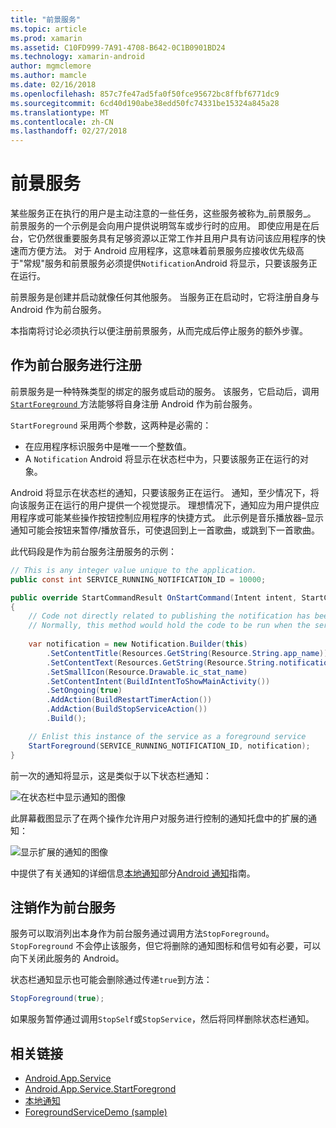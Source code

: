 ```yaml
---
title: "前景服务"
ms.topic: article
ms.prod: xamarin
ms.assetid: C10FD999-7A91-4708-B642-0C1B0901BD24
ms.technology: xamarin-android
author: mgmclemore
ms.author: mamcle
ms.date: 02/16/2018
ms.openlocfilehash: 857c7fe47ad5fa0f50fce95672bc8ffbf6771dc9
ms.sourcegitcommit: 6cd40d190abe38edd50fc74331be15324a845a28
ms.translationtype: MT
ms.contentlocale: zh-CN
ms.lasthandoff: 02/27/2018
---
```

# <a name="foreground-services"></a>前景服务

某些服务正在执行的用户是主动注意的一些任务，这些服务被称为_前景服务_。 前景服务的一个示例是会向用户提供说明驾车或步行时的应用。 即使应用是在后台，它仍然很重要服务具有足够资源以正常工作并且用户具有访问该应用程序的快速而方便方法。 对于 Android 应用程序，这意味着前景服务应接收优先级高于"常规"服务和前景服务必须提供`Notification`Android 将显示，只要该服务正在运行。
 
前景服务是创建并启动就像任何其他服务。 当服务正在启动时，它将注册自身与 Android 作为前台服务。
 
本指南将讨论必须执行以便注册前景服务，从而完成后停止服务的额外步骤。

## <a name="registering-as-a-foreground-service"></a>作为前台服务进行注册

前景服务是一种特殊类型的绑定的服务或启动的服务。 该服务，它启动后，调用[ `StartForeground` ](https://developer.xamarin.com/api/member/Android.App.Service.StartForeground/p/System.Int32/Android.App.Notification/)方法能够将自身注册 Android 作为前台服务。   

`StartForeground` 采用两个参数，这两种是必需的：
 
* 在应用程序标识服务中是唯一一个整数值。
* A `Notification` Android 将显示在状态栏中为，只要该服务正在运行的对象。

Android 将显示在状态栏的通知，只要该服务正在运行。 通知，至少情况下，将向该服务正在运行的用户提供一个视觉提示。 理想情况下，通知应为用户提供应用程序或可能某些操作按钮控制应用程序的快捷方式。 此示例是音乐播放器&ndash;显示通知可能会按钮来暂停/播放音乐，可使退回到上一首歌曲，或跳到下一首歌曲。 

此代码段是作为前台服务注册服务的示例：   

```csharp
// This is any integer value unique to the application.
public const int SERVICE_RUNNING_NOTIFICATION_ID = 10000;

public override StartCommandResult OnStartCommand(Intent intent, StartCommandFlags flags, int startId)
{
    // Code not directly related to publishing the notification has been omitted for clarity.
    // Normally, this method would hold the code to be run when the service is started.
    
    var notification = new Notification.Builder(this)
        .SetContentTitle(Resources.GetString(Resource.String.app_name))
        .SetContentText(Resources.GetString(Resource.String.notification_text))
        .SetSmallIcon(Resource.Drawable.ic_stat_name)
        .SetContentIntent(BuildIntentToShowMainActivity())
        .SetOngoing(true)
        .AddAction(BuildRestartTimerAction())
        .AddAction(BuildStopServiceAction())
        .Build();

    // Enlist this instance of the service as a foreground service
    StartForeground(SERVICE_RUNNING_NOTIFICATION_ID, notification);
}
```

前一次的通知将显示，这是类似于以下状态栏通知：

![在状态栏中显示通知的图像](foreground-services-images/foreground-services-01.png "状态栏中显示通知的图像")

此屏幕截图显示了在两个操作允许用户对服务进行控制的通知托盘中的扩展的通知：

![显示扩展的通知的图像](foreground-services-images/foreground-services-02.png "显示扩展的通知的图像。")

中提供了有关通知的详细信息[本地通知](~/android/app-fundamentals/notifications/local-notifications.md)部分[Android 通知](~/android/app-fundamentals/notifications/index.md)指南。

## <a name="unregistering-as-a-foreground-service"></a>注销作为前台服务

服务可以取消列出本身作为前台服务通过调用方法`StopForeground`。 `StopForeground` 不会停止该服务，但它将删除的通知图标和信号如有必要，可以向下关闭此服务的 Android。

状态栏通知显示也可能会删除通过传递`true`到方法： 

```csharp
StopForeground(true);
```

如果服务暂停通过调用`StopSelf`或`StopService`，然后将同样删除状态栏通知。


## <a name="related-links"></a>相关链接

- [Android.App.Service](https://developer.xamarin.com/api/type/Android.App.Service/)
- [Android.App.Service.StartForegrond](https://developer.xamarin.com/api/member/Android.App.Service.StartForeground/p/System.Int32/Android.App.Notification/)
- [本地通知](~/android/app-fundamentals/notifications/local-notifications.md)
- [ForegroundServiceDemo (sample)](https://developer.xamarin.com/samples/monodroid/ApplicationFundamentals/ServiceSamples/ForegroundServiceDemo/)
